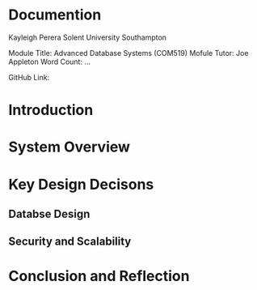 # Documention

Kayleigh Perera
Solent University Southampton

Module Title: Advanced Database Systems (COM519)
Mofule Tutor: Joe Appleton 
Word Count: ...

GitHub Link: 

# Introduction

# System Overview

# Key Design Decisons 

## Databse Design

## Security and Scalability

# Conclusion and Reflection
